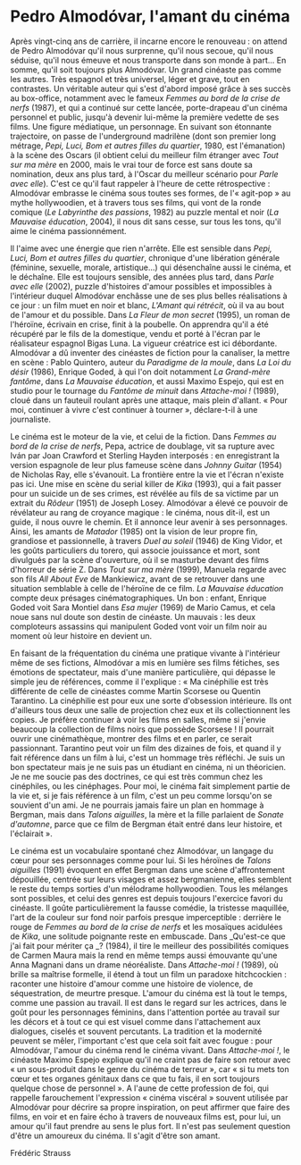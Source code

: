# Pedro Almodóvar, l'amant du cinéma

Après vingt-cinq ans de carrière, il incarne encore le renouveau : on attend de Pedro Almodóvar qu'il nous surprenne, qu'il nous secoue, qu'il nous séduise, qu'il nous émeuve et nous transporte dans son monde à part... En somme, qu'il soit toujours plus Almodóvar. Un grand cinéaste pas comme les autres. Très espagnol et très universel, léger et grave, tout en contrastes. Un véritable auteur qui s'est d'abord imposé grâce à ses succès au box-office, notamment avec le fameux _Femmes au bord de la crise de nerfs_ (1987), et qui a continué sur cette lancée, porte-drapeau d'un cinéma personnel et public, jusqu'à devenir lui-même la première vedette de ses films. Une figure médiatique, un personnage. En suivant son étonnante trajectoire, on passe de l'underground madrilène (dont son premier long métrage, _Pepi, Luci, Bom et autres filles du quartier_, 1980, est l'émanation) à la scène des Oscars (il obtient celui du meilleur film étranger avec _Tout sur ma mère_ en 2000, mais le vrai tour de force est sans doute sa nomination, deux ans plus tard, à l'Oscar du meilleur scénario pour _Parle avec elle_). C'est ce qu'il faut rappeler à l'heure de cette rétrospective : Almodóvar embrasse le cinéma sous toutes ses formes, de l'« agit-pop » au mythe hollywoodien, et à travers tous ses films, qui vont de la ronde comique (_Le Labyrinthe des passions_, 1982) au puzzle mental et noir (_La Mauvaise éducation_, 2004), il nous dit sans cesse, sur tous les tons, qu'il aime le cinéma passionnément.

Il l'aime avec une énergie que rien n'arrête. Elle est sensible dans _Pepi, Luci, Bom et autres filles du quartier_, chronique d'une libération générale (féminine, sexuelle, morale, artistique...) qui désenchaîne aussi le cinéma, et le déchaîne. Elle est toujours sensible, des années plus tard, dans _Parle avec elle_ (2002), puzzle d'histoires d'amour possibles et impossibles à l'intérieur duquel Almodóvar enchâsse une de ses plus belles réalisations à ce jour : un film muet en noir et blanc, _L'Amant qui rétrécit_, où il va au bout de l'amour et du possible. Dans _La Fleur de mon secret_ (1995), un roman de l'héroïne, écrivain en crise, finit à la poubelle. On apprendra qu'il a été récupéré par le fils de la domestique, vendu et porté à l'écran par le réalisateur espagnol Bigas Luna. La vigueur créatrice est ici débordante. Almodóvar a dû inventer des cinéastes de fiction pour la canaliser, la mettre en scène : Pablo Quintero, auteur du _Paradigme de la moule_, dans _La Loi du désir_ (1986), Enrique Goded, à qui l'on doit notamment _La Grand-mère fantôme_, dans _La Mauvaise éducation_, et aussi Maximo Espejo, qui est en studio pour le tournage du _Fantôme de minuit_ dans _Attache-moi !_ (1989), cloué dans un fauteuil roulant après une attaque, mais plein d'allant. « Pour moi, continuer à vivre c'est continuer à tourner », déclare-t-il à une journaliste.

Le cinéma est le moteur de la vie, et celui de la fiction. Dans _Femmes au bord de la crise de nerfs_, Pepa, actrice de doublage, vit sa rupture avec Iván par Joan Crawford et Sterling Hayden interposés : en enregistrant la version espagnole de leur plus fameuse scène dans _Johnny Guitar_ (1954) de Nicholas Ray, elle s'évanouit. La frontière entre la vie et l'écran n'existe pas ici. Une mise en scène du serial killer de _Kika_ (1993), qui a fait passer pour un suicide un de ses crimes, est révélée au fils de sa victime par un extrait du _Rôdeur_ (1951) de Joseph Losey. Almodóvar a élevé ce pouvoir de révélateur au rang de croyance magique : le cinéma, nous dit-il, est un guide, il nous ouvre le chemin. Et il annonce leur avenir à ses personnages. Ainsi, les amants de _Matador_ (1985) ont la vision de leur propre fin, grandiose et passionnelle, à travers _Duel au soleil_ (1946) de King Vidor, et les goûts particuliers du torero, qui associe jouissance et mort, sont divulgués par la scène d'ouverture, où il se masturbe devant des films d'horreur de série Z. Dans _Tout sur ma mère_ (1999), Manuela regarde avec son fils _All About Eve_ de Mankiewicz, avant de se retrouver dans une situation semblable à celle de l'héroïne de ce film. _La Mauvaise éducation_ compte deux présages cinématographiques. Un bon : enfant, Enrique Goded voit Sara Montiel dans _Esa mujer_ (1969) de Mario Camus, et cela noue sans nul doute son destin de cinéaste. Un mauvais : les deux comploteurs assassins qui manipulent Goded vont voir un film noir au moment où leur histoire en devient un.

En faisant de la fréquentation du cinéma une pratique vivante à l'intérieur même de ses fictions, Almodóvar a mis en lumière ses films fétiches, ses émotions de spectateur, mais d'une manière particulière, qui dépasse le simple jeu de références, comme il l'explique : « Ma cinéphilie est très différente de celle de cinéastes comme Martin Scorsese ou Quentin Tarantino. La cinéphilie est pour eux une sorte d'obsession intérieure. Ils ont d'ailleurs tous deux une salle de projection chez eux et ils collectionnent les copies. Je préfère continuer à voir les films en salles, même si j'envie beaucoup la collection de films noirs que possède Scorsese ! Il pourrait ouvrir une cinémathèque, montrer des films et en parler, ce serait passionnant. Tarantino peut voir un film des dizaines de fois, et quand il y fait référence dans un film à lui, c'est un hommage très réfléchi. Je suis un bon spectateur mais je ne suis pas un étudiant en cinéma, ni un théoricien. Je ne me soucie pas des doctrines, ce qui est très commun chez les cinéphiles, ou les cinéphages. Pour moi, le cinéma fait simplement partie de la vie et, si je fais référence à un film, c'est un peu comme lorsqu'on se souvient d'un ami. Je ne pourrais jamais faire un plan en hommage à Bergman, mais dans _Talons aiguilles_, la mère et la fille parlaient de _Sonate d'automne_, parce que ce film de Bergman était entré dans leur histoire, et l'éclairait ».

Le cinéma est un vocabulaire spontané chez Almodóvar, un langage du cœur pour ses personnages comme pour lui. Si les héroïnes de _Talons aiguilles_ (1991) évoquent en effet Bergman dans une scène d'affrontement dépouillée, centrée sur leurs visages et assez bergmanienne, elles semblent le reste du temps sorties d'un mélodrame hollywoodien. Tous les mélanges sont possibles, et celui des genres est depuis toujours l'exercice favori du cinéaste. Il goûte particulièrement la fausse comédie, la tristesse maquillée, l'art de la couleur sur fond noir parfois presque imperceptible : derrière le rouge de _Femmes au bord de la crise de nerfs_ et les mosaïques acidulées de _Kika_, une solitude poignante reste en embuscade. Dans _Qu'est-ce que j'ai fait pour mériter ça _? (1984), il tire le meilleur des possibilités comiques de Carmen Maura mais la rend en même temps aussi émouvante qu'une Anna Magnani dans un drame néoréaliste. Dans _Attache-moi !_ (1989), où brille sa maîtrise formelle, il étend à tout un film un paradoxe hitchcockien : raconter une histoire d'amour comme une histoire de violence, de séquestration, de meurtre presque. L'amour du cinéma est là tout le temps, comme une passion au travail. Il est dans le regard sur les actrices, dans le goût pour les personnages féminins, dans l'attention portée au travail sur les décors et à tout ce qui est visuel comme dans l'attachement aux dialogues, ciselés et souvent percutants. La tradition et la modernité peuvent se mêler, l'important c'est que cela soit fait avec fougue : pour Almodóvar, l'amour du cinéma rend le cinéma vivant. Dans _Attache-moi !_, le cinéaste Maximo Espejo explique qu'il ne craint pas de faire son retour avec « un sous-produit dans le genre du cinéma de terreur », car « si tu mets ton cœur et tes organes génitaux dans ce que tu fais, il en sort toujours quelque chose de personnel ». A l'aune de cette profession de foi, qui rappelle farouchement l'expression « cinéma viscéral » souvent utilisée par Almodóvar pour décrire sa propre inspiration, on peut affirmer que faire des films, en voir et en faire écho à travers de nouveaux films est, pour lui, un amour qu'il faut prendre au sens le plus fort. Il n'est pas seulement question d'être un amoureux du cinéma. Il s'agit d'être son amant.

Frédéric Strauss
